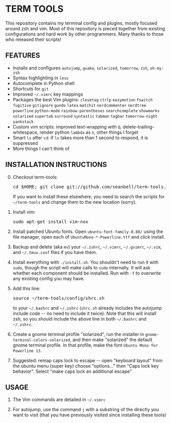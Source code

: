 # TERM TOOLS

This repository contains my terminal config and plugins, mostly focused around
zsh and vim.  Most of this repository is pieced together from existing
configurations and hard work by other programmers.  Many thanks to those who
released their scripts!

## FEATURES
 * Installs and configures `autojump`, `guake`, `solarized`, `tomorrow`, `zsh`,
   `oh-my-zsh`
 * Syntax highlighting in `less`
 * Autocomplete in Python shell
 * Shortcuts for `git`
 * Improved `~/.vimrc` key mappings
 * Packages the best Vim plugins: `closetag` `ctrlp` `easymotion` `fswitch`
   `fugitive` `gitignore` `gundo` `latex` `matchit` `nerdcommenter` `nerdtree`
   `powerline` `python-mode` `rainbow-parentheses` `searchcomplete` `showmarks`
   `solarized` `supertab` `surround` `syntastic` `tabman` `tagbar`
   `tomorrow-night` `yankstack`
 * Custom vim scripts: improved text-wrapping with `Q`,
   delete-trailing-whitespace, render python `lambda` as `λ`, other things I
   forget
 * Smart `ls` after `cd`: if `ls` takes more than 1 second to respond, it is
   suppressed
 * More things I can't think of

## INSTALLATION INSTRUCTIONS

0. Checkout term-tools:
   <pre>cd $HOME; git clone git://github.com/seanbell/term-tools.git</pre>

   If you want to install these elsewhere, you need to search the scripts for
   `~/term-tools` and change them to the new location (sorry).

1. Install vim: <pre>sudo apt-get install vim-nox</pre>

2. Install patched Ubuntu fonts.  Open `ubuntu-font-family-0.80/` using the
   file manager, open each of `UbuntuMono-*-Powerline.ttf` and click install.

3. Backup and delete (aka `mv`) your `~/.zshrc`, `~/.vimrc`, `~/.gvimrc`,
   `~/.vim`, and `~/.tmux.conf` files if you have them.

4. Install everything with `./install.sh`.  You shouldn't need to run it with
   `sudo`, though the script will make calls to `sudo` internally.  It will ask
   whether each component should be installed.  Run with `-f` to overwrite any
   existing config you may have.

5. Add this line: <pre>source ~/term-tools/config/shrc.sh</pre> to your
   `~/.bashrc` and `~/.zshrc` (`shrc.sh` already includes the autojump include
   code -- no need to include it twice).  Note that this will install zsh, so
   you should include the above line in both `~/.bashrc` and `~/.zshrc`.

6. Create a gnome terminal profile "solarized", run the installer in
   `gnome-terminal-colors-solarized`, and then make "solarized" the default
   gnome terminal profile.  In that profile, make the font `Ubuntu Mono for
   Powerline 13`.

7. Suggested: remap caps lock to escape -- open "keyboard layout" from the
   ubuntu menu (super key) choose "options..." then "Caps lock key behavior".
   Select "make caps lock an additional escape"

## USAGE

1. The Vim commands are detailed in `~/.vimrc`

2. For autojump, use the command `j` with a substring of the directly you want to visit
   (that you have previously visited since installing these tools)

